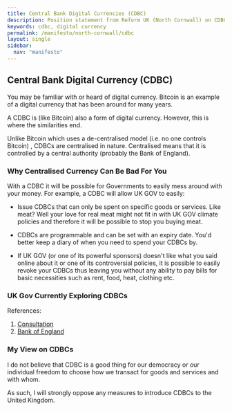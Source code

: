 ```yaml
---
title: Central Bank Digital Currencies (CDBC)
description: Position statement from Reform UK (North Cornwall) on CDBC.
keywords: cdbc, digital currency
permalink: /manifesto/north-cornwall/cdbc
layout: single
sidebar:
  nav: "manifesto"
---
```

## Central Bank Digital Currency (CDBC)
You may be familiar with or heard of digital currency. Bitcoin is an example of 
a digital currency that has been around for many years.

A CDBC is (like Bitcoin) also a form of digital currency. However, this is
where the similarities end.

Unlike Bitcoin which uses a de-centralised model (i.e. no one controls Bitcoin)
, CDBCs are centralised in nature. Centralised means that it is controlled by
a central authority (probably the Bank of England).

### Why Centralised Currency Can Be Bad For You
With a CDBC it will be possible for Governments to easily mess around with 
your money. For example, a CDBC will allow UK GOV to easily:

* Issue CDBCs that can only be spent on specific goods or services. Like meat?
Well your love for real meat might not fit in with UK GOV climate policies
and therefore it will be possible to stop you buying meat.

* CDBCs are programmable and can be set with an expiry date. You'd better keep
a diary of when you need to spend your CDBCs by.

* If UK GOV (or one of its powerful sponsors) doesn't like what you said online
about it or one of its controversial policies, it is possible to easily revoke
your CDBCs thus leaving you without any ability to pay bills for basic 
necessities such as rent, food, heat, clothing etc.

### UK Gov Currently Exploring CDBCs

References:
1. [Consultation][1]
2. [Bank of England][2] 


### My View on CDBCs
I do not believe that CDBC is a good thing for our democracy or our individual
freedom to choose how we transact for goods and services and with whom.

As such, I will strongly oppose any measures to introduce CDBCs to the United
Kingdom.


[1]: https://www.gov.uk/government/consultations/the-digital-pound-a-new-form-of-money-for-households-and-businesses
[2]: https://www.bankofengland.co.uk/the-digital-pound
